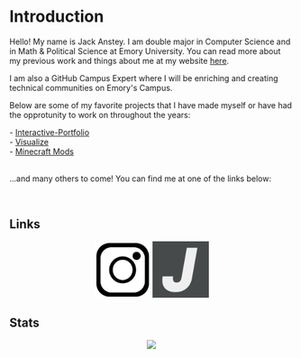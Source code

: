 <h1>Introduction</h1>

<p>Hello! My name is Jack Anstey. I am double major in Computer Science and in Math & Political Science at Emory University. You can read more about my previous work and things about me at my website <a href = "https://jackanstey.com/" target="_blank">here</a>.</p>

<p>I am also a GitHub Campus Expert where I will be enriching and creating technical communities on Emory's Campus.</p>

<p>Below are some of my favorite projects that I have made myself or have had the opprotunity to work on throughout the years:</p>
- <a href = "https://github.com/Jack-Anstey/Interactive-Portfolio">Interactive-Portfolio</a><br>
- <a href = "https://github.com/Jack-Anstey/Visualize">Visualize</a><br>
- <a href = "https://github.com/Jack-Anstey/fabric-example-mod/tree/Personal-Mods">Minecraft Mods</a>

<p><br>...and many others to come! You can find me at one of the links below:</p>
<br>
<h2>Links</h2>
<p align="center"><a href = "https://www.instagram.com/jack.anstey/" target="_blank"><img src = "assets/ig.png" alt = "Instagram logo" width="100"></a>
<a href = "https://jackanstey.com/" target="_blank"><img src = "assets/website.png" alt = "Personal Website Logo" width="100"></a></p>
<h2>Stats</h2>
<p align="center"><img src="https://github-readme-stats.vercel.app/api?username=Jack-Anstey&count_private=true&theme=nord"></p>
